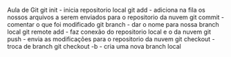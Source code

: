 Aula de Git
git init - inicia repositorio local
git add - adiciona na fila os nossos arquivos a serem enviados para o repositorio da nuvem
git commit - comentar o que foi modificado
git branch - dar o nome para nossa branch local
git remote add - faz conexão do repositorio local e o da nuvem
git push - envia as modificações para o repositorio da nuvem
git checkout - troca de branch
git checkout -b - cria uma nova branch local